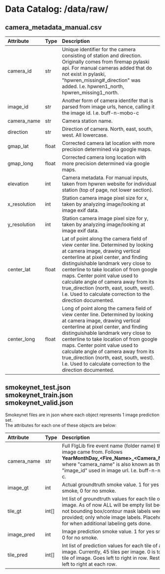 # Data Catalog: /data/raw/


## camera_metadata_manual.csv

| Attribute      | Type | Description     |
| :---        | :----    | :---            |
| camera_id      | str       | Unique identifier for the camera consisting of station and direction. Originally comes from firemap pylaski api. For manual cameras added that do not exist in pylaski, "hpwren_missing#\_direction" was added. I.e. hpwren1_north, hpwren_missing1_north.   |
| image_id   | str        | Another form of camera identifer that is parsed from image urls, hence, calling it the image id. I.e. buff-n-mobo-c      |
| camera_name   | str        | Camera station name.      |
| direction   | str        | Direction of camera. North, east, south, west. All lowercase.      |
| gmap_lat   | float        | Corrected camera lat location with more precision determined via google maps.     |
| gmap_long   | float        | Corrected camera long location with more precision determined via google maps.      |
| elevation   | int        | Camera metadata. For manual inputs, taken from hpwren website for individual station (top of page, not lower section).      |
| x_resolution   | int        | Station camera image pixel size for x, taken by analyzing image/looking at image exif data.     |
| y_resolution   | int        | Station camera image pixel size for y, taken by analyzing image/looking at image exif data.      |
| center_lat   | float        | Lat of point along the camera field of view center line. Determined by looking at camera image, drawing vertical centerline at pixel center, and finding distinguishable landmark very close to centerline to take location of from google maps. Center point value used to calculate angle of camera away from its true_direction (north, east, south, west). I.e. Used to calculate correction to the direction documented.      |
| center_long   | float        | Long of point along the camera field of view center line. Determined by looking at camera image, drawing vertical centerline at pixel center, and finding distinguishable landmark very close to centerline to take location of from google maps. Center point value used to calculate angle of camera away from its true_direction (north, east, south, west). I.e. Used to calculate correction to the direction documented.       |

## smokeynet_test.json<br>smokeynet_train.json<br>smokeynet_valid.json

Smokeynet files are in json where each object represents 1 image prediction set.<br>
The attributes for each one of these objects are below:

| Attribute      | Type | Description     |
| :---        | :----    | :---            |
| camera_name      | str       | Full FIgLib fire event name (folder name) that the image came from. Follows **YearMonthDay\_\<Fire\_Name\>\_\<Camera_Name\>** where "camera_name" is also known as the "image_id" used in image url. I.e. buff-n-mobo-c.            |
| image_gt      | int       | Actual groundtruth smoke value. 1 for yes smoke, 0 for no smoke.            |
| tile_gt      | int[]       | Int list of groundtruth values for each tile of an image. As of now ALL will be empty list because not bounding box/contour mask labels were provided; only whole image labels. Placeholder for when additional labeling gets done.            |
| image_pred      | int       | Image prediction smoke value. 1 for yes smoke, 0 for no smoke.            |
| tile_pred      | int[]       | Int list of prediction values for each tile of an image. Currently, 45 tiles per image. 0 is top left tile of image. Goes left to right in row. Restarts left to right at each row.          |